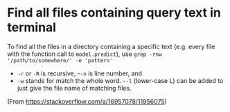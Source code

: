 # Find all files containing query text in terminal

To find all the files in a directory containing a specific text (e.g. every file with the function call to `model.predict`), use `grep -rnw '/path/to/somewhere/' -e 'pattern'`

- `-r` or `-R` is recursive,
-`-n` is line number, and
- `-w` stands for match the whole word.
-`-l` (lower-case L) can be added to just give the file name of matching files.

(From https://stackoverflow.com/a/16957078/11956075)
